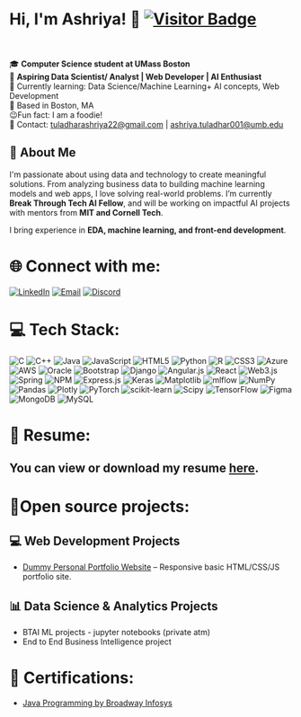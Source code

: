 # Hi, I'm Ashriya! 👋 [![Visitor Badge](https://komarev.com/ghpvc/?username=t-ashriya&style=flat-square)](https://github.com/t-ashriya)


<br><br>🎓 **Computer Science student at UMass Boston**  <br>🔭 **Aspiring Data Scientist/ Analyst | Web Developer | AI Enthusiast**  <br>🌱 Currently learning: Data Science/Machine Learning+ AI concepts, Web Development  <br>📍 Based in Boston, MA <br>😉Fun fact: I am a foodie!<br>📧 Contact: tuladharashriya22@gmail.com | ashriya.tuladhar001@umb.edu<br>

## 🧠 About Me

I'm passionate about using data and technology to create meaningful solutions. From analyzing business data to building machine learning models and web apps, I love solving real-world problems. I’m currently  **Break Through Tech AI Fellow**, and will be working on impactful AI projects with mentors from **MIT and Cornell Tech**.

I bring experience in **EDA, machine learning, and front-end development**.


# 🌐 Connect with me:
[![LinkedIn](https://img.shields.io/badge/LinkedIn-%230077B5.svg?logo=linkedin&logoColor=white)](https://www.linkedin.com/in/ashriya-t-a77628239/) [![Email](https://img.shields.io/badge/Email-D14836?logo=gmail&logoColor=white)](mailto:tuladharashriya22@gmail.com)
 [![Discord](https://img.shields.io/badge/Discord-%237289DA.svg?logo=discord&logoColor=white)](https://discordapp.com/users/ashriya_t)

# 💻 Tech Stack:
![C](https://img.shields.io/badge/c-%2300599C.svg?style=for-the-badge&logo=c&logoColor=white) ![C++](https://img.shields.io/badge/c++-%2300599C.svg?style=for-the-badge&logo=c%2B%2B&logoColor=white) ![Java](https://img.shields.io/badge/java-%23ED8B00.svg?style=for-the-badge&logo=openjdk&logoColor=white) ![JavaScript](https://img.shields.io/badge/javascript-%23323330.svg?style=for-the-badge&logo=javascript&logoColor=%23F7DF1E) ![HTML5](https://img.shields.io/badge/html5-%23E34F26.svg?style=for-the-badge&logo=html5&logoColor=white) ![Python](https://img.shields.io/badge/python-3670A0?style=for-the-badge&logo=python&logoColor=ffdd54) ![R](https://img.shields.io/badge/r-%23276DC3.svg?style=for-the-badge&logo=r&logoColor=white) ![CSS3](https://img.shields.io/badge/css3-%231572B6.svg?style=for-the-badge&logo=css3&logoColor=white) ![Azure](https://img.shields.io/badge/azure-%230072C6.svg?style=for-the-badge&logo=microsoftazure&logoColor=white) ![AWS](https://img.shields.io/badge/AWS-%23FF9900.svg?style=for-the-badge&logo=amazon-aws&logoColor=white) ![Oracle](https://img.shields.io/badge/Oracle-F80000?style=for-the-badge&logo=oracle&logoColor=white) ![Bootstrap](https://img.shields.io/badge/bootstrap-%238511FA.svg?style=for-the-badge&logo=bootstrap&logoColor=white) ![Django](https://img.shields.io/badge/django-%23092E20.svg?style=for-the-badge&logo=django&logoColor=white) ![Angular.js](https://img.shields.io/badge/angular.js-%23E23237.svg?style=for-the-badge&logo=angularjs&logoColor=white) ![React](https://img.shields.io/badge/react-%2320232a.svg?style=for-the-badge&logo=react&logoColor=%2361DAFB) ![Web3.js](https://img.shields.io/badge/web3.js-F16822?style=for-the-badge&logo=web3.js&logoColor=white) ![Spring](https://img.shields.io/badge/spring-%236DB33F.svg?style=for-the-badge&logo=spring&logoColor=white) ![NPM](https://img.shields.io/badge/NPM-%23CB3837.svg?style=for-the-badge&logo=npm&logoColor=white) ![Express.js](https://img.shields.io/badge/express.js-%23404d59.svg?style=for-the-badge&logo=express&logoColor=%2361DAFB) ![Keras](https://img.shields.io/badge/Keras-%23D00000.svg?style=for-the-badge&logo=Keras&logoColor=white) ![Matplotlib](https://img.shields.io/badge/Matplotlib-%23ffffff.svg?style=for-the-badge&logo=Matplotlib&logoColor=black) ![mlflow](https://img.shields.io/badge/mlflow-%23d9ead3.svg?style=for-the-badge&logo=numpy&logoColor=blue) ![NumPy](https://img.shields.io/badge/numpy-%23013243.svg?style=for-the-badge&logo=numpy&logoColor=white) ![Pandas](https://img.shields.io/badge/pandas-%23150458.svg?style=for-the-badge&logo=pandas&logoColor=white) ![Plotly](https://img.shields.io/badge/Plotly-%233F4F75.svg?style=for-the-badge&logo=plotly&logoColor=white) ![PyTorch](https://img.shields.io/badge/PyTorch-%23EE4C2C.svg?style=for-the-badge&logo=PyTorch&logoColor=white) ![scikit-learn](https://img.shields.io/badge/scikit--learn-%23F7931E.svg?style=for-the-badge&logo=scikit-learn&logoColor=white) ![Scipy](https://img.shields.io/badge/SciPy-%230C55A5.svg?style=for-the-badge&logo=scipy&logoColor=%white) ![TensorFlow](https://img.shields.io/badge/TensorFlow-%23FF6F00.svg?style=for-the-badge&logo=TensorFlow&logoColor=white) ![Figma](https://img.shields.io/badge/figma-%23F24E1E.svg?style=for-the-badge&logo=figma&logoColor=white) ![MongoDB](https://img.shields.io/badge/MongoDB-%234ea94b.svg?style=for-the-badge&logo=mongodb&logoColor=white) ![MySQL](https://img.shields.io/badge/mysql-4479A1.svg?style=for-the-badge&logo=mysql&logoColor=white)

# 📄 Resume:
## You can view or download my resume [here](./resume.pdf).

# 🚀Open source projects:
## 💻 Web Development Projects

- [Dummy Personal Portfolio Website](https://github.com/t-ashriya/index1) – Responsive basic HTML/CSS/JS portfolio site.

## 📊 Data Science & Analytics Projects

- BTAI ML projects - jupyter notebooks (private atm)
- End to End Business Intelligence project

# 📜 Certifications:

- [Java Programming by Broadway Infosys](https://broadwayinfosys.com/certificate-verification-code/eyJpdiI6IjN3RDZ5RDFQdHFreDErYUdXbGJkNWc9PSIsInZhbHVlIjoiU3U0MEtMWloxYkdvMHprWnZIT3Nodz09IiwibWFjIjoiMzkxODkzNTlhZDIyYzA2Y2U1MWI3ODJhOTU5OWI3ZGI5OTAxNzkxYjE0NTA5YjEzZWJiNDk5OTcwOTRmOTk3MiIsInRhZyI6IiJ9)



